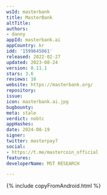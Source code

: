 ```yaml
---
wsId: masterbank
title: MasterBank
altTitle: 
authors:
- danny
appId: masterbank.ai
appCountry: kr
idd: '1599645061'
released: 2022-02-27
updated: 2023-08-24
version: 0.11.1
stars: 3.6
reviews: 16
website: https://masterbank.org/
repository: 
issue: 
icon: masterbank.ai.jpg
bugbounty: 
meta: stale
verdict: nobtc
appHashes: 
date: 2024-08-19
signer: 
twitter: masterpay7
social:
- https://t.me/mastercoin_official
features: 
developerName: MST RESEARCH

---
```


{% include copyFromAndroid.html %}


